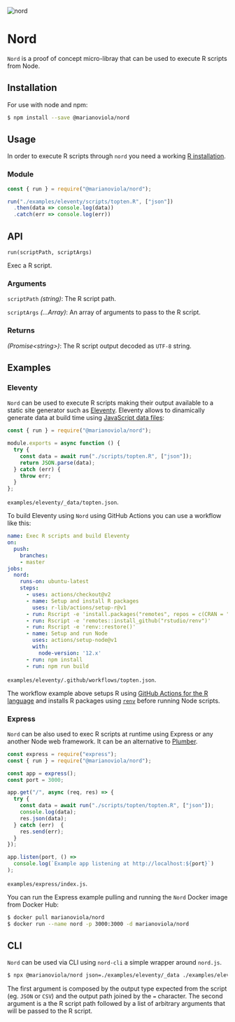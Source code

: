 <p>
  <img src="https://repository-images.githubusercontent.com/263383491/6e90ef00-9517-11ea-8d36-07bf6d0b4915"  alt="nord">
</p>

# Nord

`Nord` is a proof of concept micro-libray that can be used to execute R scripts from Node.

## Installation

For use with node and npm:

```bash
$ npm install --save @marianoviola/nord
```

## Usage

In order to execute R scripts through `nord` you need a working [R installation](https://www.r-project.org/).

### Module

```js
const { run } = require("@marianoviola/nord");

run("./examples/eleventy/scripts/topten.R", ["json"])
  .then(data => console.log(data))
  .catch(err => console.log(err))
```

## API

`run(scriptPath, scriptArgs)`

Exec a R script.

### Arguments

`scriptPath` _(string)_: The R script path.

`scriptArgs` _(...Array)_: An array of arguments to pass to the R script.

### Returns

_(Promise\<string\>)_: The R script output decoded as `UTF-8` string.

## Examples

### Eleventy

`Nord` can be used to execute R scripts making their output available to a static site generator such as [Eleventy](https://www.11ty.dev). Eleventy allows to dinamically generate data at build time using [JavaScript data files](https://www.11ty.dev/docs/data-js/):

```js
const { run } = require("@marianoviola/nord");

module.exports = async function () {
  try {
    const data = await run("./scripts/topten.R", ["json"]);
    return JSON.parse(data);
  } catch (err) {
    throw err;
  }
};
```
`examples/eleventy/_data/topten.json`.

To build Eleventy using `Nord` using GitHub Actions you can use a workflow like this:

```yaml
name: Exec R scripts and build Eleventy
on:
  push:
    branches:
    - master
jobs:
  nord:
    runs-on: ubuntu-latest
    steps:
      - uses: actions/checkout@v2
      - name: Setup and install R packages
        uses: r-lib/actions/setup-r@v1
      - run: Rscript -e 'install.packages("remotes", repos = c(CRAN = "https://cran.stat.unipd.it/"))'
      - run: Rscript -e 'remotes::install_github("rstudio/renv")'
      - run: Rscript -e 'renv::restore()'
      - name: Setup and run Node
        uses: actions/setup-node@v1
        with:
          node-version: '12.x'
      - run: npm install
      - run: npm run build
```
`examples/eleventy/.github/workflows/topten.json`.

The workflow example above setups R using [GitHub Actions for the R language](https://github.com/r-lib/actions) and installs R packages using [`renv`](https://rstudio.github.io/renv/articles/renv.html) before running Node scripts.

### Express

`Nord` can be also used to exec R scripts at runtime using Express or any another Node web framework. It can be an alternative to [Plumber](https://www.rplumber.io/).

```js
const express = require("express");
const { run } = require("@marianoviola/nord");

const app = express();
const port = 3000;

app.get("/", async (req, res) => {
  try {
    const data = await run("./scripts/topten/topten.R", ["json"]);
    console.log(data);
    res.json(data);
  } catch (err)  {
    res.send(err);
  }
});

app.listen(port, () =>
  console.log(`Example app listening at http://localhost:${port}`)
);
```
`examples/express/index.js`.

You can run the Express example pulling and running the `Nord` Docker image from Docker Hub:

```bash
$ docker pull marianoviola/nord
$ docker run --name nord -p 3000:3000 -d marianoviola/nord
```

## CLI

`Nord` can be used via CLI using `nord-cli` a simple wrapper around `nord.js`.

```bash
$ npx @marianoviola/nord json=./examples/eleventy/_data ./examples/eleventy/scripts/topten.R json
```

The first argument is composed by the output type expected from the script (eg. `JSON` or `CSV`) and the output path joined by the `=` character. The second argument is a the R script path followed by a list of arbitrary arguments that will be passed to the R script.
